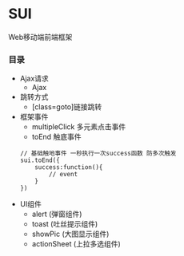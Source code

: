 # SUI
Web移动端前端框架

### 目录
- Ajax请求
  - Ajax
- 跳转方式
  - \[class\=goto\]链接跳转
- 框架事件
  - multipleClick 多元素点击事件
  - toEnd 触底事件
  ```
  // 基础触地事件 一秒执行一次success函数 防多次触发
  sui.toEnd({
      success:function(){
          // event
      }
  })
  ```
- UI组件
  - alert (弹窗组件)
  - toast (吐丝提示组件)
  - showPic (大图显示组件)
  - actionSheet (上拉多选组件)
